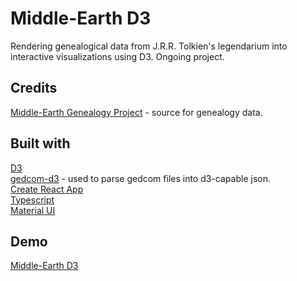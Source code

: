 # Middle-Earth D3

Rendering genealogical data from J.R.R. Tolkien's legendarium into interactive visualizations using D3. Ongoing project.

## Credits

[Middle-Earth Genealogy Project](https://github.com/RobSis/middle-earth-genealogy-project) - source for genealogy data. <br />

## Built with

[D3](https://github.com/d3/d3) <br />
[gedcom-d3](https://www.npmjs.com/package/gedcom-d3) - used to parse gedcom files into d3-capable json. <br />
[Create React App](https://github.com/facebook/create-react-app) <br />
[Typescript](https://www.typescriptlang.org/) <br />
[Material UI](https://material-ui.com/) <br />

## Demo

[Middle-Earth D3](https://)


